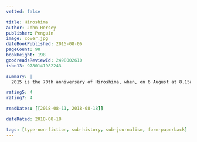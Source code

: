 ```yaml
---
vetted: false

title: Hiroshima
author: John Hersey
publisher: Penguin
image: cover.jpg
dateBookPublished: 2015-08-06
pageCount: 98
bookHeight: 198
goodreadsReviewId: 2498002610
isbn13: 9780141982243

summary: |
  2015 is the 70th anniversary of Hiroshima, when, on 6 August at 8.15am, an atomic bob was dropped, killing one hundred thousand men, women and children in its white fury. John Hersey's spare, devastating report on the attack was first published in the New Yorker in 1946. Written in the immediate aftermath of the disaster, it chronicles what happened through the eyes of six civilians. It is a classic piece of journalism, and a defining moment of the nuclear age.

rating5: 4
rating7: 4

readDates: [[2018-08-11, 2018-08-18]]

dateRated: 2018-08-18

tags: [type-non-fiction, sub-history, sub-journalism, form-paperback]
---
```

